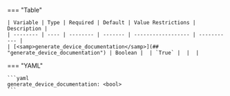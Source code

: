 === "Table"

    | Variable | Type | Required | Default | Value Restrictions | Description |
    | -------- | ---- | -------- | ------- | ------------------ | ----------- |
    | [<samp>generate_device_documentation</samp>](## "generate_device_documentation") | Boolean |  | `True` |  |  |

=== "YAML"

    ```yaml
    generate_device_documentation: <bool>
    ```
